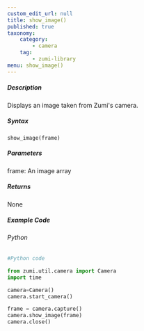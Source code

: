 ```yaml
---
custom_edit_url: null
title: show_image()
published: true
taxonomy:
    category:
        - camera
    tag:
        - zumi-library
menu: show_image()
---
```


##### Description
Displays an image taken from Zumi's camera.

##### Syntax
```show_image(frame)```<br />

##### Parameters
frame: An image array 

##### Returns
None

##### Example Code
###### Python
```python
#Python code

from zumi.util.camera import Camera
import time

camera=Camera()
camera.start_camera()

frame = camera.capture()
camera.show_image(frame)
camera.close()
```